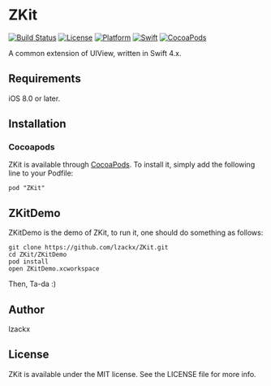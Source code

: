 # ZKit

[![Build Status](https://travis-ci.org/lzackx/ZKit.svg?branch=master)](https://travis-ci.org/lzackx/ZKit)
[![License](https://img.shields.io/badge/License-MIT-lightgrey.svg)](https://github.com/lzackx/ZKit/blob/master/LICENSE)
[![Platform](https://img.shields.io/badge/Platform-iOS%208.0+-66CCFF.svg)](http://cocoapods.org/pods/ZKit)
[![Swift](https://img.shields.io/badge/Swift-4.x-orange.svg)](https://swift.org)
[![CocoaPods](https://img.shields.io/cocoapods/v/ZKit.svg)](http://cocoapods.org/pods/ZKit)

A common extension of UIView, written in Swift 4.x.

## Requirements

iOS 8.0 or later.

## Installation

### Cocoapods

ZKit is available through [CocoaPods](http://cocoapods.org). To install it, simply add the following line to your Podfile:

```
pod "ZKit"
```
## ZKitDemo

ZKitDemo is the demo of ZKit, to run it, one should do something as follows:

```
git clone https://github.com/lzackx/ZKit.git
cd ZKit/ZKitDemo
pod install
open ZKitDemo.xcworkspace
```
Then, Ta-da :)

## Author

lzackx

## License

ZKit is available under the MIT license. See the LICENSE file for more info.
